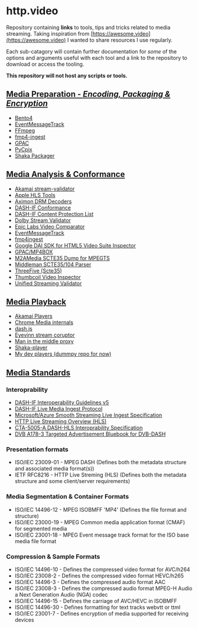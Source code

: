 # http.video
Repository containing **links** to tools, tips and tricks related to media
streaming. Taking inspiration from
[https://awesome.video](https://awesome.video) I wanted to share resources I use
regularly. 

Each sub-catagory will contain further documentation for *some* of the options and
arguments useful with each tool and a link to the repository to download or
access the tooling. 

**This repository will not host any scripts or tools.**

## [Media Preparation - *Encoding, Packaging & Encryption*](./docs/media-preparation/media-preparation.md) 
- [Bento4][Bento4]
- [EventMessageTrack][EventMessageTrack]
- [FFmpeg][FFmpeg]
- [fmp4-ingest][fmp4-ingest]
- [GPAC][GPAC]
- [PyCpix][PyCpix]
- [Shaka Packager][Shaka Packager]


## [Media Analysis & Conformance](./docs/analysis-conformance/analysis-conformance.md)
- [Akamai stream-validator](https://players.akamai.com/stream-validator)
- [Apple HLS Tools](https://developer.apple.com/documentation/http-live-streaming/using-apple-s-http-live-streaming-hls-tools)
- [Aximon DRM Decoders](https://tools.axinom.com/)
- [DASH-IF Conformance](https://conformance.dashif.org/)
- [DASH-IF Content Protection List](https://dashif.org/identifiers/content_protection/)
- [Dolby Stream Validator](https://ott.dolby.com/OnDelKits_dev/StreamValidator/Start_Here.html)
- [Epic Labs Video Comparator](https://github.com/epiclabs-io/epic-video-comparator)
- [EventMessageTrack](https://github.com/unifiedstreaming/event-message-track)
- [fmp4ingest](https://github.com/unifiedstreaming/fmp4-ingest)
- [Google DAI SDK for HTML5 Video Suite Inspector](https://googleads.github.io/googleads-ima-html5-dai/vsi/)
- [GPAC/MP4BOX](https://github.com/gpac/gpac/wiki/MP4Box)
- [M2AMedia SCTE35 Dump for MPEGTS](https://github.com/m2amedia/scte35dump)
- [Middleman SCTE35/104 Parser](https://tools.middleman.tv/scte35-parser)
- [ThreeFive (Scte35)](https://github.com/futzu/SCTE-35_threefive)
- [Thumbcoil Video Inspector](https://thumb.co.il/)
- [Unified Streaming Validator](https://validator.unified-streaming.com/)

## [Media Playback](./docs/media-playback/media-playback.md)
- [Akamai Players](https://players.akamai.com/players)
- [Chrome Media internals](chrome://media-internals)
- [dash.js](https://github.com/Dash-Industry-Forum/dash.js)
- [Eyevinn stream coruptor](https://github.com/Eyevinn/streaming-onboarding/blob/master/Stream-Corruptor.md)
- [Man in the middle proxy](https://github.com/mitmproxy/mitmproxy)
- [Shaka-player](https://github.com/shaka-project/shaka-player)
- [My dev players (dummpy repo for now)](./players/players.md)

## [Media Standards](./docs/standards/standards.md)
### Interoprability 
- [DASH-IF Interoperability Guidelines v5](https://dashif.org/guidelines/iop-v5/)
- [DASH-IF Live Media Ingest Protocol](https://dashif-documents.azurewebsites.net/Ingest/master/DASH-IF-Ingest.html)
- [Microsoft/Azure Smooth Streaming Live Ingest Specification](https://learn.microsoft.com/en-us/previous-versions/media-services/previous/media-services-fmp4-live-ingest-overview)
- [HTTP Live Streaming Overview (HLS)](https://developer.apple.com/documentation/http-live-streaming)
- [CTA-5005-A DASH-HLS Interoprability Specification](https://cdn.cta.tech/cta/media/media/resources/standards/cta-5005-a-final.pdf)
- [DVB A178-3 Targeted Advertisement Bluebook for DVB-DASH](https://dvb.org/?standard=dynamic-substitution-of-content-in-linear-broadcast-part-3-carriage-and-signalling-of-placement-opportunity-information-in-dvb-dash)

### Presentation formats
- ISO/IEC 23009-01 - MPEG DASH (Defines both the metadata structure and associated media format(s))
- IETF RFC8216 - HTTP Live Streming (HLS) (Defines both the metadata structure
  and some client/server requirements)

### Media Segmentation & Container Formats
- ISO/IEC 14496-12 - MPEG ISOBMFF 'MP4' (Defines the file format and structure)
- ISO/IEC 23000-19 - MPEG Common media application format (CMAF) for segmented media
- ISO/IEC 23001-18 - MPEG Event message track format for the ISO base media file format

### Compression & Sample Formats
- ISO/IEC 14496-10 - Defines the compressed video format for AVC/h264 
- ISO/IEC 23008-2 - Defines the compressed video format HEVC/h265 
- ISO/IEC 14496-3 - Defines the compressed audio format AAC 
- ISO/IEC 23008-3 - Defines the compressed audio format MPEG-H Audio a Next Generation Audio (NGA) codec
- ISO/IEC 14496-15 - Defines the carriage of AVC/HEVC in ISOBMFF 
- ISO/IEC 14496-30 - Defines formatting for text tracks webvtt or ttml
- ISO/IEC 23001-7 - Defines encryption of media supported for receiving devices



<!-- Reference Links -->
[EventMessageTrack]:https://github.com/unifiedstreaming/event-message-track
[Bento4]:https://github.com/axiomatic-systems/Bento4
[FFmpeg]:https://github.com/FFmpeg/FFmpeg
[fmp4-ingest]:https://github.com/unifiedstreaming/fmp4-ingest
[GPAC]:https://wiki.gpac.io/
[PyCpix]:https://github.com/unifiedstreaming/pycpix
[Shaka Packager]:https://github.com/shaka-project/shaka-packager